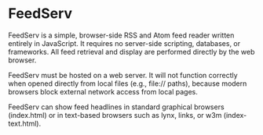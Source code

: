 # FeedServ
FeedServ is a simple, browser-side RSS and Atom feed reader written entirely
in JavaScript. It requires no server-side scripting, databases, or frameworks.
All feed retrieval and display are performed directly by the web browser.

FeedServ must be hosted on a web server. It will not function correctly
when opened directly from local files (e.g., file:// paths), because modern
browsers block external network access from local pages.

FeedServ can show feed headlines in standard graphical browsers (index.html)
or in text-based browsers such as lynx, links, or w3m (index-text.html).
